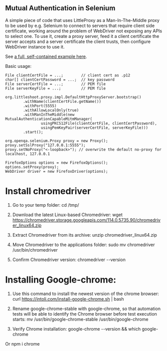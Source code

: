 Mutual Authentication in Selenium
---

A simple piece of code that uses LittleProxy as a Man-In-The-Middle proxy to be used by e.g. Selenium to connect to 
servers that require client side certificate, working around the problem of WebDriver not exposing any APIs to select 
one. To use it, create a proxy server, feed it a client certificate the server accepts and a server certificate the 
client trusts, then configure WebDriver instance to use it.

See [a full, self-contained example here](src/test/java/proxy/auth/MutualAuthenticationTest.java).  

Basic usage:

    File clientCertFile = ...;        // client cert as .p12
    char[] clientCertPassword = ...;  // key password 
    File serverCertFile = ...;        // PEM file
    File serverKeyFile = ...;         // PEM file

    org.littleshoot.proxy.impl.DefaultHttpProxyServer.bootstrap()
			.withName(clientCertFile.getName())
			.withPort(5555)
			.withAllowLocalOnly(true)
			.withManInTheMiddle(new MutualAuthenticationCapableMitmManager(
					usingPKCS12File(clientCertFile, clientCertPassword), 
					usingPemKeyPair(serverCertFile, serverKeyFile)))
			.start();

    org.openqa.selenium.Proxy proxy = new Proxy();
    proxy.setSslProxy("127.0.0.1:5555");
    proxy.setNoProxy("<-loopback>"); // overwrite the default no-proxy for localhost, 127.0.0.1
    
    FirefoxOptions options = new FirefoxOptions();
    options.setProxy(proxy);
    WebDriver driver = new FirefoxDriver(options);


# Install chromedriver
1. Go to your temp folder:
cd /tmp/

2.  Download the latest Linux-based Chromedriver:
wget
https://chromedriver.storage.googleapis.com/114.0.5735.90/chromedriver_linux64.zip

3.  Extract Chromedriver from its archive:
unzip chromedriver_linux64.zip

4. Move Chromedriver to the applications folder:
sudo mv chromedriver /usr/bin/chromedriver

5. Confirm Chromedriver version:
chromedriver --version

# Installing Google-chrome:
1. Use this command to install the newest version of the chrome browser:
curl https://intoli.com/install-google-chrome.sh | bash

2. Rename google-chrome-stable with google-chrome, so that automation tests will be able to identify the Chrome browser before test execution starts:
mv /usr/bin/google-chrome-stable /usr/bin/google-chrome

3. Verify Chrome installation:
google-chrome --version && which google-chrome

Or npm i chrome
